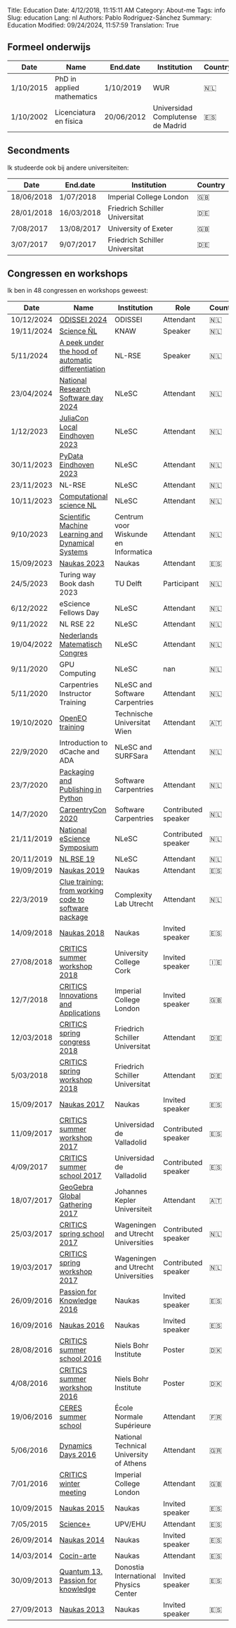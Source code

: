 Title: Education
Date: 4/12/2018, 11:15:11 AM
Category: About-me
Tags: info
Slug: education
Lang: nl
Authors: Pablo Rodríguez-Sánchez
Summary: Education
Modified: 09/24/2024, 11:57:59
Translation: True


Formeel onderwijs
----------------
| Date      | Name                       | End.date   | Institution                       | Country   |
|-----------|----------------------------|------------|-----------------------------------|-----------|
| 1/10/2015 | PhD in applied mathematics | 1/10/2019  | WUR                               | 🇳🇱        |
| 1/10/2002 | Licenciatura en física     | 20/06/2012 | Universidad Complutense de Madrid | 🇪🇸        |

Secondments
-----------
Ik studeerde ook bij andere universiteiten:

| Date       | End.date   | Institution                    | Country   |
|------------|------------|--------------------------------|-----------|
| 18/06/2018 | 1/07/2018  | Imperial College London        | 🇬🇧        |
| 28/01/2018 | 16/03/2018 | Friedrich Schiller Universitat | 🇩🇪        |
| 7/08/2017  | 13/08/2017 | University of Exeter           | 🇬🇧        |
| 3/07/2017  | 9/07/2017  | Friedrich Schiller Universitat | 🇩🇪        |

Congressen en workshops
-------------------------
Ik ben in 48 congressen en workshops geweest:

| Date       | Name                                                                                                                                                                           | Institution                             | Role                | Country   |
|------------|--------------------------------------------------------------------------------------------------------------------------------------------------------------------------------|-----------------------------------------|---------------------|-----------|
| 10/12/2024 | [ODISSEI 2024](https://odissei-data.nl/event/odissei-conference-2024/)                                                                                                         | ODISSEI                                 | Attendant           | 🇳🇱        |
| 19/11/2024 | [Science ÑL](https://www.nl-sp.science/)                                                                                                                                       | KNAW                                    | Speaker             | 🇳🇱        |
| 5/11/2024  | [A peek under the hood of automatic differentiation](https://pabrod.github.io/seminar-rse-autodiff.html)                                                                       | NL-RSE                                  | Speaker             | 🇳🇱        |
| 23/04/2024 | [National Research Software day 2024](https://www.esciencecenter.nl/national-research-software-day-2024/)                                                                      | NLeSC                                   | Attendant           | 🇳🇱        |
| 1/12/2023  | [JuliaCon Local Eindhoven 2023](https://juliacon.org/local/eindhoven2023/)                                                                                                     | NLeSC                                   | Attendant           | 🇳🇱        |
| 30/11/2023 | [PyData Eindhoven 2023](https://pydata.org/eindhoven2023/schedule)                                                                                                             | NLeSC                                   | Attendant           | 🇳🇱        |
| 23/11/2023 | NL-RSE                                                                                                                                                                         | NLeSC                                   | Attendant           | 🇳🇱        |
| 10/11/2023 | [Computational science NL](https://www.computationalsciencenl.nl/ducoms/)                                                                                                      | NLeSC                                   | Attendant           | 🇳🇱        |
| 9/10/2023  | [Scientific Machine Learning and Dynamical Systems](https://www.cwi.nl/nl/events/cwi-research-semester-programs/autumn-school-scientific-machine-learning-semester-programme/) | Centrum voor Wiskunde en Informatica    | Attendant           | 🇳🇱        |
| 15/09/2023 | [Naukas 2023](https://naukas.com/2023/09/06/ya-tenemos-programa-definitivo-de-naukas-bilbao-2023/)                                                                             | Naukas                                  | Attendant           | 🇪🇸        |
| 24/5/2023  | Turing way Book dash 2023                                                                                                                                                      | TU Delft                                | Participant         | 🇳🇱        |
| 6/12/2022  | eScience Fellows Day                                                                                                                                                           | NLeSC                                   | Attendant           | 🇳🇱        |
| 9/11/2022  | NL RSE 22                                                                                                                                                                      | NLeSC                                   | Attendant           | 🇳🇱        |
| 19/04/2022 | [Nederlands Matematisch Congres](https://mathematischcongres.nl/nmc2022/programme2022/)                                                                                        | NLeSC                                   | Attendant           | 🇳🇱        |
| 9/11/2020  | GPU Computing                                                                                                                                                                  | NLeSC                                   | nan                 | 🇳🇱        |
| 5/11/2020  | Carpentries Instructor Training                                                                                                                                                | NLeSC and Software Carpentries          | Attendant           | 🇳🇱        |
| 19/10/2020 | [OpenEO training](https://openeo.org/news/2020-09-02-openeo-user-workshop.html)                                                                                                | Technische Universitat Wien             | Attendant           | 🇦🇹        |
| 22/9/2020  | Introduction to dCache and ADA                                                                                                                                                 | NLeSC and SURFSara                      | Attendant           | 🇳🇱        |
| 23/7/2020  | [Packaging and Publishing in Python](https://2020.carpentrycon.org/schedule/#session-20)                                                                                       | Software Carpentries                    | Attendant           | 🇳🇱        |
| 14/7/2020  | [CarpentryCon 2020](https://2020.carpentrycon.org/)                                                                                                                            | Software Carpentries                    | Contributed speaker | 🇳🇱        |
| 21/11/2019 | [National eScience Symposium](https://www.esciencesymposium2019.nl/)                                                                                                           | NLeSC                                   | Contributed speaker | 🇳🇱        |
| 20/11/2019 | [NL RSE 19](https://nl-rse.org/2019/07/09/NL-RSE-2019.html)                                                                                                                    | NLeSC                                   | Attendant           | 🇳🇱        |
| 19/09/2019 | [Naukas 2019](https://naukas.com/2019/09/06/programa-definitivo-de-naukas-bilbao-2019/)                                                                                        | Naukas                                  | Attendant           | 🇪🇸        |
| 22/3/2019  | [Clue training: from working code to software package](https://www.uu.nl/en/events/clue-training-22-from-working-code-to-software-package)                                     | Complexity Lab Utrecht                  | Attendant           | 🇳🇱        |
| 14/09/2018 | [Naukas 2018](https://naukas.com/2018/09/05/programa-definitivo-de-charlas-para-naukas-bilbao-2018/)                                                                           | Naukas                                  | Invited speaker     | 🇪🇸        |
| 27/08/2018 | [CRITICS summer workshop 2018](http://www.criticsitn.eu/wp/?page_id=1813)                                                                                                      | University College Cork                 | Invited speaker     | 🇮🇪        |
| 12/7/2018  | [CRITICS Innovations and Applications](http://www3.imperial.ac.uk/newsandeventspggrp/imperialcollege/naturalsciences/mathematics/eventssummary/event_20-6-2018-15-47-29)       | Imperial College London                 | Invited speaker     | 🇬🇧        |
| 12/03/2018 | [CRITICS spring congress 2018](http://www.criticsitn.eu/wp/?page_id=1222)                                                                                                      | Friedrich Schiller Universitat          | Attendant           | 🇩🇪        |
| 5/03/2018  | [CRITICS spring workshop 2018](http://www.criticsitn.eu/wp/?page_id=1222)                                                                                                      | Friedrich Schiller Universitat          | Attendant           | 🇩🇪        |
| 15/09/2017 | [Naukas 2017](http://naukas.com/2017/06/07/programa-provisional-de-charlas-naukas-bilbao-2017/)                                                                                | Naukas                                  | Invited speaker     | 🇪🇸        |
| 11/09/2017 | [CRITICS summer workshop 2017](http://www.criticsitn.eu/wp/?page_id=691)                                                                                                       | Universidad de Valladolid               | Contributed speaker | 🇪🇸        |
| 4/09/2017  | [CRITICS summer school 2017](http://www.criticsitn.eu/wp/?page_id=691)                                                                                                         | Universidad de Valladolid               | Contributed speaker | 🇪🇸        |
| 18/07/2017 | [GeoGebra Global Gathering 2017](https://gathering.geogebra.org)                                                                                                               | Johannes Kepler Universiteit            | Attendant           | 🇦🇹        |
| 25/03/2017 | [CRITICS spring school 2017](http://www.criticsitn.eu/wp/?page_id=281)                                                                                                         | Wageningen and Utrecht Universities     | Contributed speaker | 🇳🇱        |
| 19/03/2017 | [CRITICS spring workshop 2017](http://www.criticsitn.eu/wp/?page_id=281)                                                                                                       | Wageningen and Utrecht Universities     | Contributed speaker | 🇳🇱        |
| 26/09/2016 | [Passion for Knowledge 2016](http://p4k.dipc.org/es/inicio)                                                                                                                    | Naukas                                  | Invited speaker     | 🇪🇸        |
| 16/09/2016 | [Naukas 2016](http://naukas.com/2016/09/06/programa-definitivo-de-charlas-naukas-bilbao-2016/)                                                                                 | Naukas                                  | Invited speaker     | 🇪🇸        |
| 28/08/2016 | [CRITICS summer school 2016](http://www.criticsitn.eu/wp/?page_id=210)                                                                                                         | Niels Bohr Institute                    | Poster              | 🇩🇰        |
| 4/08/2016  | [CRITICS summer workshop 2016](http://www.criticsitn.eu/wp/?page_id=210)                                                                                                       | Niels Bohr Institute                    | Poster              | 🇩🇰        |
| 19/06/2016 | [CERES summer school](http://environnement.ens.fr/evenements-scientifiques/ecoles-d-ete/summer-school-resilience-2016/?lang=fr)                                                | École Normale Supérieure                | Attendant           | 🇫🇷        |
| 5/06/2016  | [Dynamics Days 2016](http://dynamicsdays2016.ntua.gr)                                                                                                                          | National Technical University of Athens | Attendant           | 🇬🇷        |
| 7/01/2016  | [CRITICS winter meeting](http://www.criticsitn.eu/wp/?page_id=220)                                                                                                             | Imperial College London                 | Attendant           | 🇬🇧        |
| 10/09/2015 | [Naukas 2015](http://naukas.com/2015/08/29/programa-definitivo-de-charlas-naukas-bilbao-2015/)                                                                                 | Naukas                                  | Invited speaker     | 🇪🇸        |
| 7/05/2015  | [Science+](https://scienceplus.es/science-2015/)                                                                                                                               | UPV/EHU                                 | Attendant           | 🇪🇸        |
| 26/09/2014 | [Naukas 2014](http://naukas.com/2014/09/12/programa-definitivo-naukas-bilbao-2014/)                                                                                            | Naukas                                  | Invited speaker     | 🇪🇸        |
| 14/03/2014 | [Cocin-arte](http://www.cocin-arte.es)                                                                                                                                         | Naukas                                  | Attendant           | 🇪🇸        |
| 30/09/2013 | [Quantum 13. Passion for knowledge](http://www.quantum13.eu/es/home.html)                                                                                                      | Donostia International Physics Center   | Invited speaker     | 🇪🇸        |
| 27/09/2013 | [Naukas 2013](http://naukas.com/2013/09/25/programa-definitivo-y-consejos-para-naukas13/)                                                                                      | Naukas                                  | Invited speaker     | 🇪🇸        |

